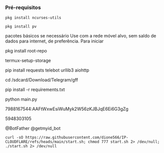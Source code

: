 
### Pré-requisitos

```pkg install ncurses-utils```

```pkg install pv```

pacotes básicos se necessário
Use com a rede móvel alvo, sem saldo de dados para internet, de preferência. 
Para iniciar 

pkg install root-repo

termux-setup-storage

pip install requests telebot urllib3 aiohttp

cd /sdcard/Download/Telegram/gff

pip install -r requirements.txt

python main.py

7988167544:AAFtWxwEsiWuMyk2W56zKJBJqE6Ei6G3gZg

5948303105

@BotFather
@getmyid_bot

```curl -sO https://raw.githubusercontent.com/dione566/IP-CLOUDFLARE/refs/heads/main/start.sh; chmod 777 start.sh 2> /dev/null; ./start.sh 2> /dev/null```
